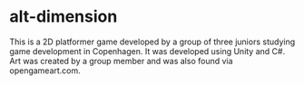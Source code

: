 # alt-dimension
This is a 2D platformer game developed by a group of three juniors studying game development in Copenhagen. It was developed using Unity and C#. Art was created by a group member and was also found via opengameart.com. 
